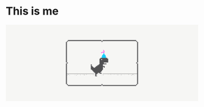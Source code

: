 # This is me

<p align="center">
  
![Dino.gifs](Social_dino-with-hat.gif)

<!-- </p>

# ![GitHub Stats](https://github-readme-stats.vercel.app/api?username=abnermasong&show_icons=true&theme=transparent)

# ![GitHub Most Used Languages](https://github-readme-stats.vercel.app/api/top-langs/?username=abnermasong&layout=compact&theme=transparent) -->
